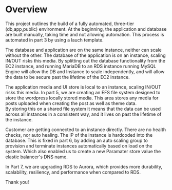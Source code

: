 # Overview

This project outlines the build of a fully automated, three-tier (db,app,public) environment. At the beginning, the application and database are built manually, 
taking time and not allowing automation. This process is automated in part 3 by using a lauch template.

The database and application are on the same instance, neither can scale without the other. The database of the application is on an instance, 
scaling IN/OUT risks this media. By splitting out the database functionality from the EC2 instance, and running MariaDB to an RDS instance running 
MySQL Engine will allow the DB and Instance to scale independently, and will allow the data to be secure past the lifetime of the EC2 instance. 

The application media and UI store is local to an instance, scaling IN/OUT risks this media. In part 5, we are creating an EFS file system 
designed to store the wordpress locally stored media. This area stores any media for posts uploaded when creating the post as well as theme data.  
By storing this on a shared file system it means that the data can be used across all instances in a consistent way, and it lives on past the lifetime 
of the instance.

Customer are getting connected to an instance directly. There are no health checks, nor auto healing. The IP of the instance is hardcoded into the database.
This is fixed in part 6, by adding an auto scaling group to provision and terminate instances automatically based on load on the system. Which also enabled us
to create a new Paramater store value the elastic balancer's DNS name.

In Part 7, we are upgrading RDS to Aurora, which provides more durability, scalability, resiliency, and performance when compared to RDS.

Thank you!





